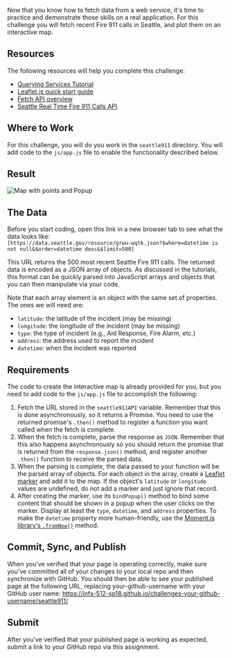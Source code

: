 Now that you know how to fetch data from a web service, it's time to practice and demonstrate those skills on a real application. For this challenge you will fetch recent Fire 911 calls in Seattle, and plot them on an interactive map.

## Resources

The following resources will help you complete this challenge:

* [Querying Services Tutorial](https://infx-512-sp18.github.io/coursework/javascript-ajax)
* [Leaflet.js quick start guide](https://leafletjs.com/examples/quick-start/)
* [Fetch API overview](https://davidwalsh.name/fetch)
* [Seattle Real Time Fire 911 Calls API](https://dev.socrata.com/foundry/data.seattle.gov/grwu-wqtk)

## Where to Work

For this challenge, you will do you work in the `seattle911` directory. You will add code to the `js/app.js` file to enable the functionality described below.

## Result

![Map with points and Popup](https://infx-512-sp18.github.io/coursework/images/map-result.png)

## The Data

Before you start coding, open this link in a new browser tab to see what the data looks like:  
`[https://data.seattle.gov/resource/grwu-wqtk.json?$where=datetime is not null&$order=datetime desc&$limit=500]`

This URL returns the 500 most recent Seattle Fire 911 calls. The returned data is encoded as a JSON array of objects. As discussed in the tutorials, this format can be quickly parsed into JavaScript arrays and objects that you can then manipulate via your code.

Note that each array element is an object with the same set of properties. The ones we will need are:

* `latitude`: the latitude of the incident (may be missing)
* `longitude`: the longitude of the incident (may be missing)
* `type`: the type of incident (e.g., Aid Response, Fire Alarm, etc.)
* `address`: the address used to report the incident
* `datetime`: when the incident was reported

## Requirements

The code to create the interactive map is already provided for you, but you need to add code to the `js/app.js` file to accomplish the following:

1.  Fetch the URL stored in the `seattle911API` variable. Remember that this is done asynchronously, so it returns a Promise. You need to use the returned promise's `.then()` method to register a function you want called when the fetch is complete.
2.  When the fetch is complete, parse the response as `JSON`. Remember that this also happens asynchronously so you should return the promise that is returned from the `response.json()` method, and register another `.then()` function to receive the parsed data.
3.  When the parsing is complete, the data passed to your function will be the parsed array of objects. For each object in the array, create a [Leaflet marker](https://leafletjs.com/reference-1.3.0.html#marker) and add it to the map. If the object's `latitude` or `longitude` values are undefined, do not add a marker and just ignore that record.
4.  After creating the marker, use its `bindPopup()` method to bind some content that should be shown in a popup when the user clicks on the marker. Display at least the `type`, `datetime`, and `address` properties. To make the `datetime` property more human-friendly, use the [Moment.js library's `.fromNow()`](https://momentjs.com/docs/#/displaying/fromnow/) method.

## Commit, Sync, and Publish

When you've verified that your page is operating correctly, make sure you've committed all of your changes to your local repo and then synchronize with GitHub. You should then be able to see your published page at the following URL, replacing your-github-username with your GitHub user name:
https://infx-512-sp18.github.io/challenges-your-github-username/seattle911/

## Submit

After you've verified that your published page is working as expected, submit a link to your GitHub repo via this assignment.
